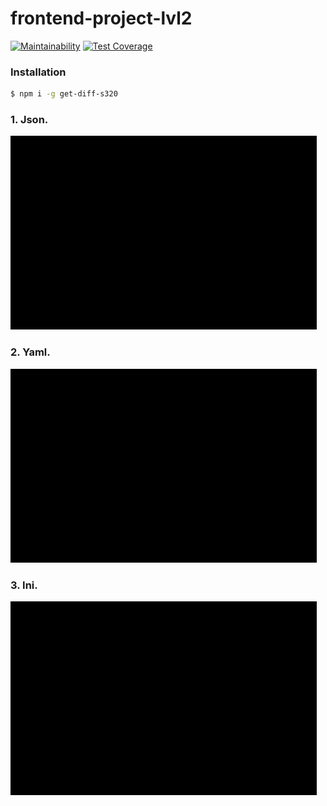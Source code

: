 # frontend-project-lvl2

[![Maintainability](https://api.codeclimate.com/v1/badges/bdb655a27a2a52e4dffa/maintainability)](https://codeclimate.com/github/andrey-pryadko/frontend-project-lvl2/maintainability)
[![Test Coverage](https://api.codeclimate.com/v1/badges/bdb655a27a2a52e4dffa/test_coverage)](https://codeclimate.com/github/andrey-pryadko/frontend-project-lvl2/test_coverage)

### Installation

```sh
$ npm i -g get-diff-s320
```
### 1. Json.

![screencast](./img/001.gif)

### 2. Yaml.

![screencast](./img/002.gif)

### 3. Ini.

![screencast](./img/003.gif)